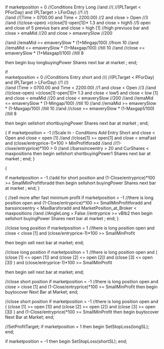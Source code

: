 if marketposition = 0 //Conditions Entry Long
//and
//(
//(PLTarget < PForDay) and (PLTarget > LForDay) //1
//)  
//and
//(Time > 0700.00 and Time < 2200.00) //2
and
close > Open //3
//and
//(close-open) >(close[1]-open[1])* 1.3
and
close > high5 //5 open and close of 5 previus bars
and
close > high [1] //high previuos bar
and
close > emaMid //20
and
close > emaverySlow //200

//and
//emaMid >= emaverySlow * (1+Mingap/100) //from 10 
//and
//emaMid <= emaverySlow * (1+Maxgap/100) //till 10 
//and
//close <= emaverySlow * (1+Maxgap1/100) //till 8 


then 
begin
buy longbuyingPower Shares next bar at market  ;
end;



if         
marketposition = 0 //Conditions Entry short
and
//(
//(PLTarget < PForDay) and (PLTarget > LForDay) //1
//)  
//and
(Time > 0700.00 and Time < 2200.00) //1
and
close < Open //3
//and
//(close-open) >(close[1]-open[1])* 1.3
and
close < low5
and
close < low [1]
and
close < emaMid //20
and
close < emaverySlow //200
//and
//emaMid <= emaverySlow * (1-Mingap/100) //till 10 
//and
//emaMid >= emaverySlow * (1-Maxgap/100) //till 10 
//and
//close >= emaverySlow * (1-Maxgap1/100) //till 8

then 
begin
sellshort shortbuyingPower Shares next bar at market  ;
end;



{
if marketposition = -1 //Scale In - Conditions Add Entry Short
and
close < Open
and
close < open [1]
//and
//close[1] >= open[1]
and
close < emaFast
and
(close/entryprice-1)*100 > MinProfitforadd 
//and
//(1-close/entryprice)*100 > 0
//and
//barssinceentry > 20
and
CurShares < maxpositions 
then 
begin
sellshort shortbuyingPower1 Shares next bar at market  ;
end;
}


{

if marketposition = -1 //add for short position
and
(1-Close/entryprice)*100 >= SmallMinProfitforadd 
then 
begin
sellshort buyingPower Shares next bar at market  ;
end;
}

{
//sell more after fast minimum profit
if marketposition = -1 //there is long position open
and
(1-Close/entryprice)*100 >= SmallMinProfitforadd 
and
barssinceentry < MaxBarsforadd
and
MarketPosition_at_Broker < maxpositions 
//and
//AngleLong = False
//entryprice >= vBlb2
then 
begin
sellshort buyingPower Shares next bar at market  ;
end;
}




//close long position 
if marketposition = 1 //there is long position open
and
close < close [1]
and
(close/entryprice-1)*100 >= SmallMinProfit 

then 
begin
sell next bar at market;
end;

//close long position 
if marketposition = 1 //there is long position open
and
(
(close [1] <= open [1]) and (close [2] <= open [2]) and (close [3] <= open [3])
)
and
(close/entryprice-1)*100 >= SmallMinProfit 

then 
begin
sell next bar at market;
end;


//close short position 
if marketposition = -1 //there is long position open
and
close > close [1]
and
(1-Close/entryprice)*100 >= SmallMinProfit 
then 
begin
buytocover Next Bar at Market;
end;


//close short position 
if marketposition = -1 //there is long position open
and
(
(close [1] >= open [1]) and (close [2] >= open [2]) and (close [3] >= open [3])
)
and
(1-Close/entryprice)*100 >= SmallMinProfit 
then 
begin
buytocover Next Bar at Market;
end;

//SetProfitTarget;
if marketposition = 1
then
begin
SetStopLoss(longSL);
end;


if marketposition = -1
then
begin
SetStopLoss(shortSL);
end;


